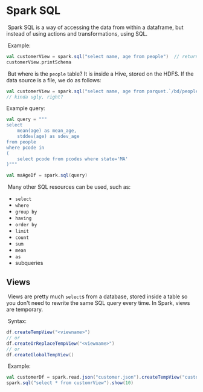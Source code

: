 # Spark SQL

​	Spark SQL is a way of accessing the data from within a dataframe, but instead of using actions and transformations, using SQL.

​	Example:

```scala
val customerView = spark.sql("select name, age from people")  // returns a dataframe
customerView.printSchema
```

​	But where is the `people` table? It is inside a Hive, stored on the HDFS. If the data source is a file, we do as follows:

```scala
val customerView = spark.sql("select name, age from parquet.`/bd/people.parquet`")
// kinda ugly, right?
```

Example query:

```scala
val query = """
select
	mean(age) as mean_age,
	stddev(age) as sdev_age
from people
where pcode in
(
	select pcode from pcodes where state='MA'
)"""

val maAgeDf = spark.sql(query)
```

​	Many other SQL resources can be used, such as:

- `select`
- `where`
- `group by`
- `having`
- `order by`
- `limit`
- `count`
- `sum`
- `mean`
- `as`
- subqueries

## Views

​	Views are pretty much `select`s from a database, stored inside a table so you don't need to rewrite the same SQL query every time. In Spark, views are temporary.

​	Syntax:

```scala
df.createTempView("<viewname>")
// or
df.createOrReplaceTempView("<viewname>")
// or
df.createGlobalTempView()
```

​	Example:

```scala
val customerDf = spark.read.json("customer.json").createTempView("customerView")
spark.sql("select * from customrView").show(10)
```
